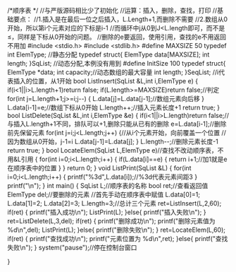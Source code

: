 /*顺序表 */
//与严版源码相比少了初始化 
//运算：插入，删除，查找，打印 
//基础要点：
//1.插入是在最后一位之后插入，L.Length+1,而删除不需要
//2.数组从0开始，所以第i个元素对应的下标是i-1 
//而循环中j从0到J<L.length即可，而不是≤，同样是下标从0开始的问题。
//删除的e要返回，使用引用，查找的e不用返回不用加 
 #include <stdio.h> 
 #include <stdlib.h>
#define MAXSIZE 50
typedef int ElemType; 
//静态分配 
typedef struct{
 	ElemType data[MAXSIZE];
 	int length;
 }SqList;
 //动态分配,本例没有用到 
 #define InitSize 100 
 typedef struct{
 	ElemType *data;
 	int capacity;//动态数组的最大容量
	int length; 
 }SeqList;
 //i代表插入的位置，从1开始 
bool ListInsert(SqList &L,int i,ElemType e)
{
	if(i<1||i>L.length+1)return false;
	if(L.length>=MAXSIZE)return false;//判定 
	for(int j=L.length+1;j>=i;j--)
	{
		L.data[j]=L.data[j-1];//数组元素向后移 
	}
	L.data[i-1]=e;//数组下标从0开始 
	L.length++;//插入元素长度+1 
	return true; 
} 
bool  ListDelete(SqList &L,int i,ElemType &e)
{
	if(i<1||i>L.length)return false;//与插入L.length+1不同，排队可以+1,删除只能从已有的删除 
	e=L.data[i-1];//删除前先保留元素 
	for(int j=i;j<L.length;j++) 
	{//从i个元素开始，向前覆盖一个位置
	//因为数组从0开始，j-1=i 
		L.data[j-1]=L.data[j];
	}
	L.length--;//删除元素长度-1 
	return true;
}
bool LocateElem(SqList L,ElemType e)//查找不改动顺序表，不用&L引用
{
	for(int i=0;i<L.length;i++) 
	{
		if(L.data[i]==e)
		{
			return i+1;//加1就是e在顺序表中的位置 
		 } 
	} 
	return 0;
} 
void ListPrint(SqList &L)
{
	for(int i=0;i<L.length;i++)
	{
		printf("%3d",L.data[i]);//%3d代表元素间距3 
	}
	printf("\n");
}
int main()
{
		SqList L;//顺序表的名称
	bool ret;//查看返回值
	ElemType del;//要删除的元素
	//首先手动在顺序表中赋值
	L.data[0]=1;
	L.data[1]=2;
	L.data[2]=3;
	L.length=3;//总计三个元素
	ret=ListInsert(L,2,60);
	if(ret)
	{
		printf("插入成功\n");
		ListPrint(L);
	}else{
		printf("插入失败\n");
	}
	ret=ListDelete(L,3,del);
	if(ret)
	{
		printf("删除成功\n");
		printf("删除元素值为 %d\n",del);
		ListPrint(L);
	}else{
		printf("删除失败\n");
	}
	ret=LocateElem(L,60);
	if(ret)
	{
		printf("查找成功\n");
		printf("元素位置为 %d\n",ret);
	}else{
		printf("查找失败\n");
	}
	system("pause");//停在控制台窗口
	 
}